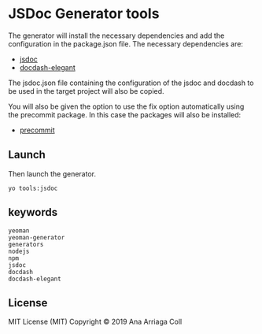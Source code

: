 # JSDoc Generator tools
The generator will install the necessary dependencies and add the configuration in the package.json file.
The necessary dependencies are:
* [jsdoc](https://www.npmjs.com/package/jsdoc)
* [docdash-elegant](https://www.npmjs.com/package/docdash-elegant)

The jsdoc.json file containing the configuration of the jsdoc and docdash to be used in the target project will also be copied.

You will also be given the option to use the fix option automatically using the precommit package. In this case the packages will also be installed:

* [precommit](https://www.npmjs.com/package/precommit)


## Launch
Then launch the generator.
```
yo tools:jsdoc
```

## keywords

```
yeoman
yeoman-generator
generators
nodejs
npm
jsdoc
docdash
docdash-elegant
```

## License
MIT License (MIT)
Copyright © 2019 Ana Arriaga Coll
